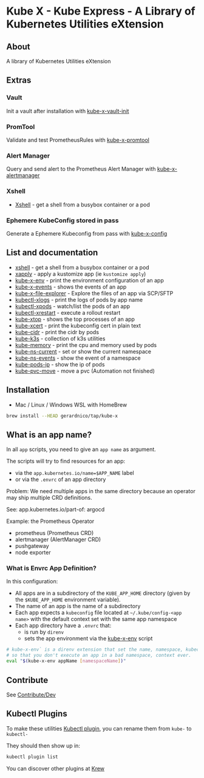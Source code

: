 # Kube X - Kube Express - A Library of Kubernetes Utilities eXtension


## About

A library of Kubernetes Utilities eXtension


## Extras

### Vault

Init a vault after installation with [kube-x-vault-init](docs/bin-generated/kube-x-vault-init-unseal.md)

### PromTool

Validate and test PrometheusRules with [kube-x-promtool](docs/bin-generated/kube-x-promtool.md)

### Alert Manager

Query and send alert to the Prometheus Alert Manager with [kube-x-alertmanager](docs/bin-generated/kube-x-alertmanager.md)

### Xshell

* [Xshell](docs/bin-generated/kubectl-xshell.md) - get a shell from a busybox container or a pod

### Ephemere KubeConfig stored in pass

Generate a Ephemere Kubeconfig from pass with [kube-x-config](docs/lib/kube-x-config.md)

## List and documentation

* [xshell](docs/bin-generated/kubectl-xshell.md) - get a shell from a busybox container or a pod
* [xapply](docs/bin/kubectl-xapply) - apply a kustomize app (ie `kustomize apply`)
* [kube-x-env](docs/bin/kubectl-xenv) - print the environment configuration of an app 
* [kube-x-events](docs/bin/kubectl-xevent) - shows the events of an app
* [kube-x-file-explorer](docs/bin/kubectl-xvolume-explorer) - Explore the files of an app via SCP/SFTP
* [kubectl-xlogs](docs/bin/kube-x-logs) - print the logs of pods by app name
* [kubectl-xpods](docs/bin/kubectl-xpod) - watch/list the pods of an app
* [kubectl-xrestart](docs/bin/kubectl-xrestart) - execute a rollout restart
* [kube-xtop](docs/bin/kubectl-xtop) - shows the top processes of an app
* [kube-xcert](docs/bin-generated/kubectl-xcert.md) - print the kubeconfig cert in plain text
* [kube-cidr](docs/bin/kube-x-pods-cidr) - print the cidr by pods
* [kube-k3s](docs/bin/kube-x-pods-cidr) - collection of k3s utilities
* [kube-memory](docs/bin/kube-x-memory) - print the cpu and memory used by pods
* [kube-ns-current](docs/bin/kubectl-xns) - set or show the current namespace
* [kube-ns-events](docs/bin/kubectl-xevents) - show the event of a namespace
* [kube-pods-ip](docs/bin/kube-x-pods-ip) - show the ip of pods
* [kube-pvc-move](docs/bin/kube-x-pvc-move) - move a pvc (Automation not finished)



## Installation

* Mac / Linux / Windows WSL with HomeBrew
```bash
brew install --HEAD gerardnico/tap/kube-x
```

## What is an app name?

In all `app` scripts, you need to give an `app name` as argument.

The scripts will try to find resources for an app:
* via the `app.kubernetes.io/name=$APP_NAME` label
* or via the `.envrc` of an app directory

Problem: We need multiple apps in the same directory
because an operator may ship multiple CRD definitions.

See: app.kubernetes.io/part-of: argocd

Example: the Prometheus Operator
* prometheus (Prometheus CRD)
* alertmanager (AlertManager CRD)
* pushgateway
* node exporter


### What is Envrc App Definition?

In this configuration:
* All apps are in a subdirectory of the `KUBE_APP_HOME` directory (given by the `$KUBE_APP_HOME` environment variable).
* The name of an app is the name of a subdirectory
* Each app expects a `kubeconfig` file located at `~/.kube/config-<app name>` with the default context set with the same app namespace
* Each app directory have a `.envrc` that:
  * is run by `direnv` 
  * sets the app environment via the [kube-x-env](docs/bin/kubectl-xenv) script
```bash
# kube-x-env` is a direnv extension that set the name, namespace, kubeconfig and directory of an app as environment
# so that you don't execute an app in a bad namespace, context ever. 
eval "$(kube-x-env appName [namespaceName])"
```



## Contribute 

See [Contribute/Dev](contrib/contribute.md)

## Kubectl Plugins

To make these utilities [Kubectl plugin](https://kubernetes.io/docs/tasks/extend-kubectl/kubectl-plugins/), 
you can rename them from `kube-` to `kubectl-`

They should then show up in:
```bash
kubectl plugin list
```


You can discover other plugins at [Krew](https://krew.sigs.k8s.io/plugins/)
